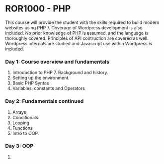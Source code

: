 # ROR1000 - PHP

  This course will provide the student with the skills required to build modern websites using PHP 7. Coverage of Wordpress development is also included. No prior knowledge of PHP is assumed, and the language is thoroughly covered. Principles of API contruction are covered as well. Wordpress internals are studied and Javascript use within Wordpress is included.

### Day 1: Course overview and fundamentals
1. Introduction to PHP 7. Background and history.
2. Setting up the environment.
3. Basic PHP Syntax
4. Variables, constants and Operators

### Day 2: Fundamentals continued
1. Arrays
2. Conditionals
3. Looping
4. Functions
5. Intro to OOP.

### Day 3: OOP
1.